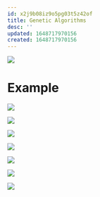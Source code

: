 ```yaml
---
id: x2j9b08iz9o5pg03t5z42of
title: Genetic Algorithms
desc: ''
updated: 1648717970156
created: 1648717970156
---
```

![](/assets/images/2022-03-31-11-15-28.png)

# Example
![](/assets/images/2022-03-31-11-17-32.png)

![](/assets/images/2022-03-31-11-17-42.png)

![](/assets/images/2022-03-31-11-17-53.png)

![](/assets/images/2022-03-31-11-18-07.png)

![](/assets/images/2022-03-31-11-18-31.png)

![](/assets/images/2022-03-31-11-18-43.png)

![](/assets/images/2022-03-31-11-19-01.png)


